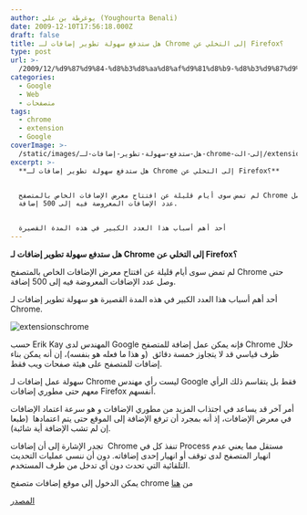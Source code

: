 ```yaml
---
author: يوغرطة بن علي (Youghourta Benali)
date: 2009-12-10T17:56:18.000Z
draft: false
title: هل ستدفع سهولة تطوير إضافات لـ Chrome إلى التخلي عن Firefox؟
type: post
url: >-
  /2009/12/%d9%87%d9%84-%d8%b3%d8%aa%d8%af%d9%81%d8%b9-%d8%b3%d9%87%d9%88%d9%84%d8%a9-%d8%aa%d8%b7%d9%88%d9%8a%d8%b1-%d8%a5%d8%b6%d8%a7%d9%81%d8%a7%d8%aa-%d9%84%d9%80-chrome-%d8%a5%d9%84%d9%89-%d8%a7%d9%84%d8%aa/
categories:
  - Google
  - Web
  - متصفحات
tags:
  - chrome
  - extension
  - Google
coverImage: >-
  /static/images/هل-ستدفع-سهولة-تطوير-إضافات-لـ-chrome-إلى-الت/extensionschrome-300x176.jpg
excerpt: >-
  **هل ستدفع سهولة تطوير إضافات لـ Chrome إلى التخلي عن Firefox؟**


  لم تمض سوى أيام قليلة عن افتتاح معرض الإضافات الخاص بالمتصفح Chrome حتى وصل
  عدد الإضافات المعروضة فيه إلى 500 إضافة.


  أحد أهم أسباب هذا العدد الكبير في هذه المدة القصيرة
---
```

**هل ستدفع سهولة تطوير إضافات لـ Chrome إلى التخلي عن Firefox؟**

لم تمض سوى أيام قليلة عن افتتاح معرض الإضافات الخاص بالمتصفح Chrome حتى وصل عدد الإضافات المعروضة فيه إلى 500 إضافة.

أحد أهم أسباب هذا العدد الكبير في هذه المدة القصيرة هو سهولة تطوير إضافات لـ Chrome.

![extensionschrome](/static/images/هل-ستدفع-سهولة-تطوير-إضافات-لـ-chrome-إلى-الت/extensionschrome-300x176.jpg)

حسب Erik Kay المهندس لدى Google فإنه يمكن عمل إضافة للمتصفح Chrome خلال ظرف قياسي قد لا يتجاوز خمسة دقائق  (و هذا ما فعله هو بنفسه)، إن أنه يمكن بناء إضافات للمتصفح على هيئة صفحات ويب فقط.

سهولة عمل إضافات لـ Chrome ليست رأي مهندس Google فقط بل يتقاسم ذلك الرأي معهم حتى مطوري إضافات Firefox أنفسهم.

أمر آخر قد يساعد في اجتذاب المزيد من مطوري الإضافات و هو سرعة اعتماد الإضافات في معرض الإضافات، إذ أنه بمجرد أن ترفع الإضافة إلى الموقع حتى يتم اعتمادها  (طبعا إن لم تشب الإضافة أية شائبة).

تجدر الإشارة إلى أن إضافات  Chrome تنفذ كل في Process مستقل مما يعني عدم انهيار المتصفح لدى توقف أو انهيار إحدى إضافاته. دون أن ننسى عمليات التحديث التلقائية التي تحدث دون أي تدخل من طرف المستخدم.

يمكن الدخول إلى موقع إضافات متصفح chrome من [هنا](https://chrome.google.com/extensions)

[المصدر](http://www.techcrunch.com/2009/12/09/chrome-extensions-mac/)
